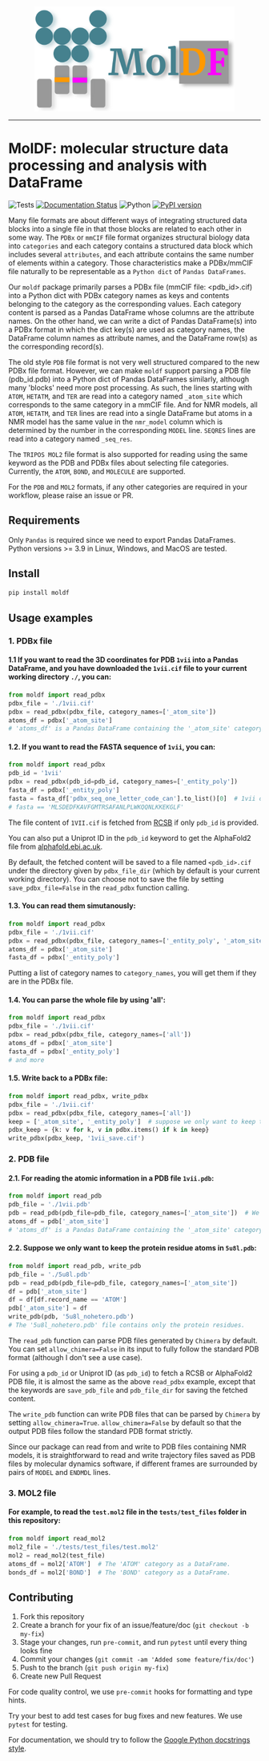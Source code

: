 <div align="center">
  <img src="https://raw.githubusercontent.com/Ruibin-Liu/MolDF/main/assets/logo_name.svg" width="400"><br>
</div>

-----------------

# MolDF: molecular structure data processing and analysis with DataFrame


![Tests](https://github.com/Ruibin-Liu/MolDF/actions/workflows/tests.yml/badge.svg)
[![Documentation Status](https://readthedocs.org/projects/moldf/badge/?version=latest)](https://moldf.readthedocs.io/en/latest/?badge=latest)
![Python](https://img.shields.io/badge/python-3.7-blue.svg)
[![PyPI version](https://badge.fury.io/py/moldf.svg)](https://badge.fury.io/py/moldf)

Many file formats are about different ways of integrating structured data blocks into a single file in that those blocks are related to each other in some way. The `PDBx` or `mmCIF` file format organizes structural biology data into `categories` and each category contains a structured data block which includes several `attributes`, and each attribute contains the same number of elements within a category. Those characteristics make a PDBx/mmCIF file naturally to be representable as a `Python dict` of `Pandas DataFrames`.

Our `moldf` package primarily parses a PDBx file (mmCIF file: <pdb_id>.cif) into a Python dict with PDBx category names as keys and contents belonging to the category as the corresponding values. Each category content is parsed as a Pandas DataFrame whose columns are the attribute names. On the other hand, we can write a dict of Pandas DataFrame(s) into a PDBx format in which the dict key(s) are used as category names, the DataFrame column names as attribute names, and the DataFrame row(s) as the corresponding record(s).

The old style `PDB` file format is not very well structured compared to the new PDBx file format. However, we can make `moldf` support parsing a PDB file (pdb_id.pdb) into a Python dict of Pandas DataFrames similarly, although many 'blocks' need more post processing. As such, the lines starting with `ATOM`, `HETATM`, and `TER` are read into a category named `_atom_site` which corresponds to the same category in a mmCIF file. And for NMR models, all `ATOM`, `HETATM`, and `TER` lines are read into a single DataFrame but atoms in a NMR model has the same value in the `nmr_model` column which is determined by the number in the corresponding `MODEL` line. `SEQRES` lines are read into a category named `_seq_res`.

The `TRIPOS MOL2` file format is also supported for reading using the same keyword as the PDB and PDBx files about selecting file categories. Currently, the `ATOM`, `BOND`, and `MOLECULE` are supported.

For the `PDB` and `MOL2` formats, if any other categories are required in your workflow, please raise an issue or PR.

## Requirements

Only `Pandas` is required since we need to export Pandas DataFrames. Python versions >= 3.9 in Linux, Windows, and MacOS are tested.

## Install

```bash
pip install moldf
```

## Usage examples

### 1. PDBx file

#### 1.1 If you want to read the 3D coordinates for PDB `1vii` into a Pandas DataFrame, and you have downloaded the `1vii.cif` file to your current working directory `./`, you can:

```python
from moldf import read_pdbx
pdbx_file = './1vii.cif'
pdbx = read_pdbx(pdbx_file, category_names=['_atom_site'])
atoms_df = pdbx['_atom_site']
# 'atoms_df' is a Pandas DataFrame containing the '_atom_site' category which has the detailed 3D coordinates for each atom.
```

#### 1.2. If you want to read the FASTA sequence of `1vii`, you can:

```python
from moldf import read_pdbx
pdb_id = '1vii'
pdbx = read_pdbx(pdb_id=pdb_id, category_names=['_entity_poly'])
fasta_df = pdbx['_entity_poly']
fasta = fasta_df['pdbx_seq_one_letter_code_can'].to_list()[0]  # 1vii only has one sequence
# fasta == 'MLSDEDFKAVFGMTRSAFANLPLWKQQNLKKEKGLF'
```

The file content of `1VII.cif` is fetched from [RCSB](https://files.rcsb.org/view/1VII.cif) if only `pdb_id` is provided.

You can also put a Uniprot ID in the `pdb_id` keyword to get the AlphaFold2 file from [alphafold.ebi.ac.uk](alphafold.ebi.ac.uk).

By default, the fetched content will be saved to a file named `<pdb_id>.cif` under the directory given by `pdbx_file_dir` (which by default is your current working directory). You can choose not to save the file by setting `save_pdbx_file=False` in the `read_pdbx` function calling.

#### 1.3. You can read them simutanously:

```python
from moldf import read_pdbx
pdbx_file = './1vii.cif'
pdbx = read_pdbx(pdbx_file, category_names=['_entity_poly', '_atom_site'])
atoms_df = pdbx['_atom_site']
fasta_df = pdbx['_entity_poly']
```

Putting a list of category names to `category_names`, you will get them if they are in the PDBx file.

#### 1.4. You can parse the whole file by using 'all':

```python
from moldf import read_pdbx
pdbx_file = './1vii.cif'
pdbx = read_pdbx(pdbx_file, category_names=['all'])
atoms_df = pdbx['_atom_site']
fasta_df = pdbx['_entity_poly']
# and more
```

#### 1.5. Write back to a PDBx file:

```python
from moldf import read_pdbx, write_pdbx
pdbx_file = './1vii.cif'
pdbx = read_pdbx(pdbx_file, category_names=['all'])
keep = ['_atom_site', '_entity_poly']  # suppose we only want to keep the FASTA sequence and 3D coordinates.
pdbx_keep = {k: v for k, v in pdbx.items() if k in keep}
write_pdbx(pdbx_keep, '1vii_save.cif')
```
### 2. PDB file
#### 2.1. For reading the atomic information in a PDB file `1vii.pdb`:

```python
from moldf import read_pdb
pdb_file = './1vii.pdb'
pdb = read_pdb(pdb_file=pdb_file, category_names=['_atom_site'])  # We use '_atom_site' here to mirror the mmCIF format and it is the default
atoms_df = pdb['_atom_site']
# 'atoms_df' is a Pandas DataFrame containing the '_atom_site' category which has the detailed 3D coordinates for each atom.
```

#### 2.2. Suppose we only want to keep the protein residue atoms in `5u8l.pdb`:

```python
from moldf import read_pdb, write_pdb
pdb_file = './5u8l.pdb'
pdb = read_pdb(pdb_file=pdb_file, category_names=['_atom_site'])
df = pdb['_atom_site']
df = df[df.record_name == 'ATOM']
pdb['_atom_site'] = df
write_pdb(pdb, '5u8l_nohetero.pdb')
# The '5u8l_nohetero.pdb' file contains only the protein residues.
```

The `read_pdb` function can parse PDB files generated by `Chimera` by default. You can set `allow_chimera=False` in its input to fully follow the standard PDB format (although I don't see a use case).

For using a `pdb_id` or Uniprot ID (as `pdb_id`) to fetch a RCSB or AlphaFold2 PDB file, it is almost the same as the above `read_pdbx` example, except that the keywords are `save_pdb_file` and `pdb_file_dir` for saving the fetched content.

The `write_pdb` function can write PDB files that can be parsed by `Chimera` by setting `allow_chimera=True`. `allow_chimera=False` by default so that the output PDB files follow the standard PDB format strictly.

Since our package can read from and write to PDB files containing NMR models, it is straightforward to read and write trajectory files saved as PDB files by molecular dynamics software, if different frames are surrounded by pairs of `MODEL` and `ENDMDL` lines.

### 3. MOL2 file
#### For example, to read the `test.mol2` file in the `tests/test_files` folder in this repository:
```python
from moldf import read_mol2
mol2_file = './tests/test_files/test.mol2'
mol2 = read_mol2(test_file)
atoms_df = mol2['ATOM']  # The 'ATOM' category as a DataFrame.
bonds_df = mol2['BOND']  # The 'BOND' category as a DataFrame.
```

## Contributing

1. Fork this repository
2. Create a branch for your fix of an issue/feature/doc (`git checkout -b my-fix`)
3. Stage your changes, run `pre-commit`, and run `pytest` until every thing looks fine
4. Commit your changes (`git commit -am 'Added some feature/fix/doc'`)
5. Push to the branch (`git push origin my-fix`)
6. Create new Pull Request

For code quality control, we use `pre-commit` hooks for formatting and type hints.

Try your best to add test cases for bug fixes and new features. We use `pytest` for testing.

For documentation, we should try to follow the [Google Python docstrings style](https://sphinxcontrib-napoleon.readthedocs.io/en/latest/example_google.html).

